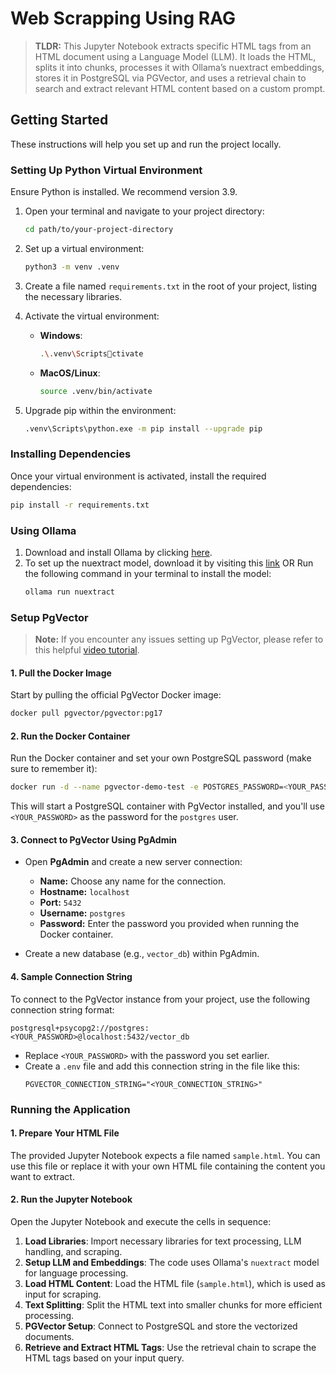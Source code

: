 # Web Scrapping Using RAG

> **TLDR:**
> This Jupyter Notebook extracts specific HTML tags from an HTML document using a Language Model (LLM). It loads the HTML, splits it into chunks, processes it with Ollama’s nuextract embeddings, stores it in PostgreSQL via PGVector, and uses a retrieval chain to search and extract relevant HTML content based on a custom prompt.

## Getting Started
These instructions will help you set up and run the project locally.

### Setting Up Python Virtual Environment
Ensure Python is installed. We recommend version 3.9.

1. Open your terminal and navigate to your project directory:
    ```sh
    cd path/to/your-project-directory
    ```

2. Set up a virtual environment:
    ```sh
    python3 -m venv .venv
    ```

3. Create a file named `requirements.txt` in the root of your project, listing the necessary libraries.

4. Activate the virtual environment:
   - **Windows**:
     ```sh
     .\.venv\Scriptsctivate
     ```
   - **MacOS/Linux**:
     ```sh
     source .venv/bin/activate
     ```

5. Upgrade pip within the environment:
    ```sh
    .venv\Scripts\python.exe -m pip install --upgrade pip
    ```

### Installing Dependencies
Once your virtual environment is activated, install the required dependencies:
```sh
pip install -r requirements.txt
```

### Using Ollama
1. Download and install Ollama by clicking [here](https://ollama.com/download).
2. To set up the nuextract model, download it by visiting this [link](https://ollama.com/library/nuextract) OR Run the following command in your terminal to install the model:
    ```sh
    ollama run nuextract
    ```


### Setup PgVector

> **Note:** If you encounter any issues setting up PgVector, please refer to this helpful [video tutorial](https://www.youtube.com/watch?v=FDBnyJu_Ndg&ab_channel=BugBytes).

#### 1. Pull the Docker Image
Start by pulling the official PgVector Docker image:
```bash
docker pull pgvector/pgvector:pg17
```

#### 2. Run the Docker Container
Run the Docker container and set your own PostgreSQL password (make sure to remember it):
```bash
docker run -d --name pgvector-demo-test -e POSTGRES_PASSWORD=<YOUR_PASSWORD> -p 5432:5432 pgvector/pgvector:pg17
```
This will start a PostgreSQL container with PgVector installed, and you'll use `<YOUR_PASSWORD>` as the password for the `postgres` user.

#### 3. Connect to PgVector Using PgAdmin
- Open **PgAdmin** and create a new server connection:
  - **Name:** Choose any name for the connection.
  - **Hostname:** `localhost`
  - **Port:** `5432`
  - **Username:** `postgres`
  - **Password:** Enter the password you provided when running the Docker container.

- Create a new database (e.g., `vector_db`) within PgAdmin.

#### 4. Sample Connection String
To connect to the PgVector instance from your project, use the following connection string format:
```
postgresql+psycopg2://postgres:<YOUR_PASSWORD>@localhost:5432/vector_db
```

- Replace `<YOUR_PASSWORD>` with the password you set earlier.
- Create a `.env` file and add this connection string in the file like this:
	```
	PGVECTOR_CONNECTION_STRING="<YOUR_CONNECTION_STRING>"
	```


### Running the Application

#### 1. Prepare Your HTML File
The provided Jupyter Notebook expects a file named `sample.html`. You can use this file or replace it with your own HTML file containing the content you want to extract.

####  2. Run the Jupyter Notebook
Open the Jupyter Notebook and execute the cells in sequence:
1. **Load Libraries**: Import necessary libraries for text processing, LLM handling, and scraping.
2. **Setup LLM and Embeddings**: The code uses Ollama's `nuextract` model for language processing.
3. **Load HTML Content**: Load the HTML file (`sample.html`), which is used as input for scraping.
4. **Text Splitting**: Split the HTML text into smaller chunks for more efficient processing.
5. **PGVector Setup**: Connect to PostgreSQL and store the vectorized documents.
6. **Retrieve and Extract HTML Tags**: Use the retrieval chain to scrape the HTML tags based on your input query.
